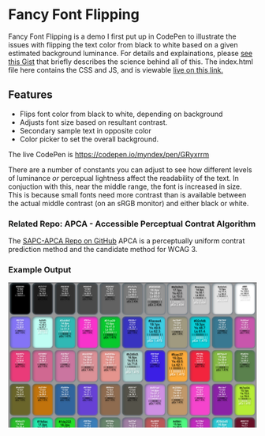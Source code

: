 # Fancy Font Flipping
Fancy Font Flipping is a demo I first put up in CodePen to illustrate the issues with flipping the text color from black to white based on a given estimated background luminance. For details and explainations, please [see this Gist](https://gist.github.com/Myndex/e1025706436736166561d339fd667493#lets-flip-for-color) that briefly describes the science behind all of this. The index.html file here contains the CSS and JS, and is viewable [live on this link.](https://myndex.github.io/fancyfontflipping/)

## Features
- Flips font color from black to white, depending on background
- Adjusts font size based on resultant contrast.
- Secondary sample text in opposite color
- Color picker to set the overall background.

The live CodePen is https://codepen.io/myndex/pen/GRyxrrm

There are a number of constants you can adjust to see how different levels of luminance *or* percepual lightness affect the readability of the text. In conjuction with this, near the middle range, the font is increased in size. This is because small fonts need more contrast than is available between the actual middle contrast (on an sRGB monitor) and either black or white. 

### Related Repo: APCA - Accessible Perceptual Contrat Algorithm
The [SAPC-APCA Repo on GitHub](https://github.com/Myndex/SAPC-APCA/tree/master/documentation) APCA is a perceptually uniform contrat prediction method and the candidate method for WCAG 3.

### Example Output
<img src="IMAGES/fancyfontflip1.png">




